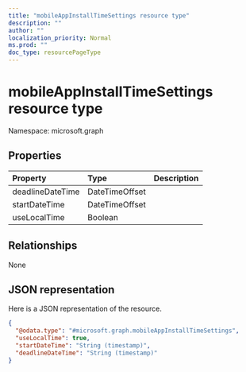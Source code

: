 ```yaml
---
title: "mobileAppInstallTimeSettings resource type"
description: ""
author: ""
localization_priority: Normal
ms.prod: ""
doc_type: resourcePageType
---
```


# mobileAppInstallTimeSettings resource type


Namespace: microsoft.graph



## Properties
|Property|Type|Description|
|:---|:---|:---|
|deadlineDateTime|DateTimeOffset||
|startDateTime|DateTimeOffset||
|useLocalTime|Boolean||

## Relationships
None

## JSON representation
Here is a JSON representation of the resource.
<!-- {
  "blockType": "resource",
  "@odata.type": "microsoft.graph.mobileAppInstallTimeSettings"
}
-->
``` json
{
  "@odata.type": "#microsoft.graph.mobileAppInstallTimeSettings",
  "useLocalTime": true,
  "startDateTime": "String (timestamp)",
  "deadlineDateTime": "String (timestamp)"
}
```

